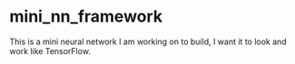 # mini_nn_framework
 This is a mini neural network I am working on to build, I want it to look and work like TensorFlow.
